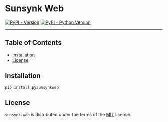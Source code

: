 # Sunsynk Web

[![PyPI - Version](https://img.shields.io/pypi/v/pysunsynkweb.svg)](https://pypi.org/project/pysunsynkweb)
[![PyPI - Python Version](https://img.shields.io/pypi/pyversions/pysunsynkweb.svg)](https://pypi.org/project/pysunsynkweb)

-----

## Table of Contents

- [Installation](#installation)
- [License](#license)

## Installation

```console
pip install pysunsynkweb
```

## License

`sunsynk-web` is distributed under the terms of the [MIT](https://spdx.org/licenses/MIT.html) license.
